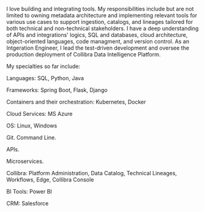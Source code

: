 I love building and integrating tools. My responsibilities include but are not limited to owning metadata architecture and implementing relevant tools for various use cases to support ingestion, catalogs, and lineages tailored for both technical and non-technical stakeholders. I have a deep understanding of APIs and integrations' logics, SQL and databases, cloud architecture, object-oriented languages, code managment, and version control. As an Intgeration Engineer, I lead the test-driven development and oversee the production deployment of Collibra Data Intelligence Platform.

My specialties so far include:

Languages: SQL, Python, Java

Frameworks: Spring Boot, Flask, Django

Containers and their orchestration: Kubernetes, Docker

Cloud Services: MS Azure

OS: Linux, Windows

Git. Command Line.

APIs.

Microservices.

Collibra: Platform Administration, Data Catalog, Technical Lineages, Workflows, Edge, Collibra Console

BI Tools: Power BI

CRM: Salesforce





<!---
SvetlanaRedkina/SvetlanaRedkina is a ✨ special ✨ repository because its `README.md` (this file) appears on your GitHub profile.
You can click the Preview link to take a look at your changes.
--->
